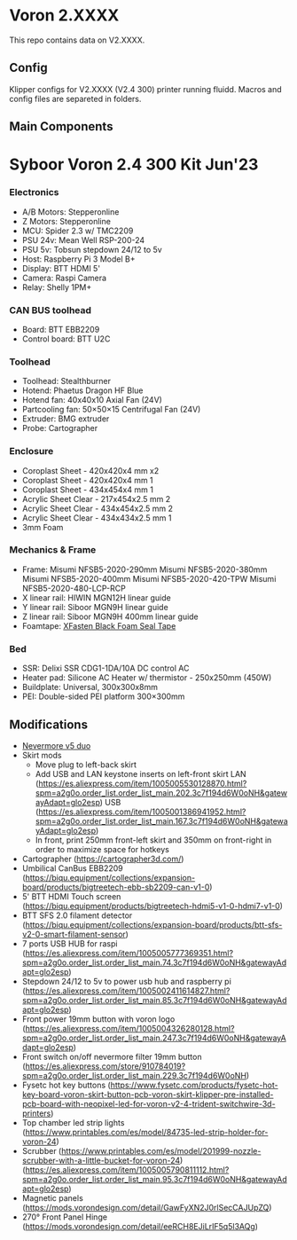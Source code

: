 # Voron 2.XXXX
This repo contains data on V2.XXXX. 

## Config
Klipper configs for V2.XXXX (V2.4 300) printer running fluidd.
Macros and config files are separeted in folders.

## Main Components
#  Syboor Voron 2.4 300 Kit Jun'23

### Electronics
- A/B Motors: Stepperonline
- Z Motors: Stepperonline
- MCU: Spider 2.3 w/ TMC2209
- PSU 24v: Mean Well RSP-200-24
- PSU 5v: Tobsun stepdown 24/12 to 5v
- Host: Raspberry Pi 3 Model B+ 
- Display: BTT HDMI 5'
- Camera: Raspi Camera 
- Relay: Shelly 1PM+

### CAN BUS toolhead
- Board: BTT EBB2209
- Control board: BTT U2C


### Toolhead
- Toolhead: Stealthburner
- Hotend: Phaetus Dragon HF Blue
- Hotend fan: 40x40x10 Axial Fan (24V)
- Partcooling fan: 50×50×15 Centrifugal Fan (24V)
- Extruder: BMG extruder
- Probe: Cartographer

### Enclosure
- Coroplast Sheet - 420x420x4 mm	x2
- Coroplast Sheet - 420x420x4 mm	1
- Coroplast Sheet - 434x454x4 mm	1
- Acrylic Sheet Clear - 217x454x2.5 mm	2
- Acrylic Sheet Clear - 434x454x2.5 mm	2
- Acrylic Sheet Clear - 434x434x2.5 mm	1
- 3mm Foam

### Mechanics & Frame
- Frame: 
		Misumi NFSB5-2020-290mm	
		Misumi NFSB5-2020-380mm	
		Misumi NFSB5-2020-400mm	
		Misumi NFSB5-2020-420-TPW
		Misumi NFSB5-2020-480-LCP-RCP
- X linear rail: HIWIN MGN12H linear guide
- Y linear rail: Siboor MGN9H linear guide
- Z linear rail: Siboor MGN9H 400mm linear guide
- Foamtape: [XFasten Black Foam Seal Tape](https://www.amazon.com/dp/B07QYGN3C1)

### Bed
- SSR: Delixi SSR CDG1-1DA/10A DC control AC
- Heater pad: Silicone AC Heater w/ thermistor - 250x250mm (450W)
- Buildplate: Universal, 300x300x8mm
- PEI: Double-sided PEI platform 300×300mm

## Modifications
- [Nevermore v5 duo](https://github.com/nevermore3d/Nevermore_Micro/tree/master/V5_Duo/V2)
- Skirt mods
	* Move plug to left-back skirt
    * Add USB and LAN keystone inserts on left-front skirt
			LAN (https://es.aliexpress.com/item/1005005530128870.html?spm=a2g0o.order_list.order_list_main.202.3c7f194d6W0oNH&gatewayAdapt=glo2esp)
			USB (https://es.aliexpress.com/item/1005001386941952.html?spm=a2g0o.order_list.order_list_main.167.3c7f194d6W0oNH&gatewayAdapt=glo2esp)
	* In front, print 250mm front-left skirt and 350mm on front-right in order to maximize space for hotkeys
- Cartographer (https://cartographer3d.com/)
- Umbilical CanBus EBB2209 (https://biqu.equipment/collections/expansion-board/products/bigtreetech-ebb-sb2209-can-v1-0)
- 5' BTT HDMI Touch screen (https://biqu.equipment/products/bigtreetech-hdmi5-v1-0-hdmi7-v1-0)
- BTT SFS 2.0 filament detector (https://biqu.equipment/collections/expansion-board/products/btt-sfs-v2-0-smart-filament-sensor)
- 7 ports USB HUB for raspi (https://es.aliexpress.com/item/1005005777369351.html?spm=a2g0o.order_list.order_list_main.74.3c7f194d6W0oNH&gatewayAdapt=glo2esp)
- Stepdown 24/12 to 5v to power usb hub and raspberry pi (https://es.aliexpress.com/item/1005002411614827.html?spm=a2g0o.order_list.order_list_main.85.3c7f194d6W0oNH&gatewayAdapt=glo2esp)
- Front power 19mm button with voron logo (https://es.aliexpress.com/item/1005004326280128.html?spm=a2g0o.order_list.order_list_main.247.3c7f194d6W0oNH&gatewayAdapt=glo2esp)
- Front switch on/off nevermore filter 19mm button (https://es.aliexpress.com/store/910784019?spm=a2g0o.order_list.order_list_main.229.3c7f194d6W0oNH)
- Fysetc hot key buttons (https://www.fysetc.com/products/fysetc-hot-key-board-voron-skirt-button-pcb-voron-skirt-klipper-pre-installed-pcb-board-with-neopixel-led-for-voron-v2-4-trident-switchwire-3d-printers)
- Top chamber led strip lights (https://www.printables.com/es/model/84735-led-strip-holder-for-voron-24)
- Scrubber (https://www.printables.com/es/model/201999-nozzle-scrubber-with-a-little-bucket-for-voron-24)
   (https://es.aliexpress.com/item/1005005790811112.html?spm=a2g0o.order_list.order_list_main.95.3c7f194d6W0oNH&gatewayAdapt=glo2esp)
- Magnetic panels (https://mods.vorondesign.com/detail/GawFyXN2J0rlSecCAJUpZQ)
- 270° Front Panel Hinge (https://mods.vorondesign.com/detail/eeRCH8EJiLrIF5q5l3AQg)
